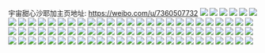 宇宙甜心沙耶加主页地址: https://weibo.com/u/7360507732 
![](https://wx4.sinaimg.cn/mw2000/00827WiEgy1h8wd7lt73hj32c03401ky.jpg) 
![](https://wx4.sinaimg.cn/mw2000/00827WiEgy1h8wd7malwwj30wi0wiafa.jpg) 
![](https://wx4.sinaimg.cn/mw2000/00827WiEgy1h8wd7p3td6j30wi0wi12z.jpg) 
![](https://wx4.sinaimg.cn/mw2000/00827WiEgy1h8wd7pwsojj30wi0wi475.jpg) 
![](https://wx4.sinaimg.cn/mw2000/00827WiEly1h8t5fbr8wnj30m80m8ta3.jpg) 
![](https://wx4.sinaimg.cn/mw2000/00827WiEly1h8t5fbg86aj30sg0sgwhr.jpg) 
![](https://wx4.sinaimg.cn/mw2000/00827WiEgy1h8qfsazdohj32c0340b2a.jpg) 
![](https://wx4.sinaimg.cn/mw2000/00827WiEgy1h8ppcmq9i9j32c03404qu.jpg) 
![](https://wx4.sinaimg.cn/mw2000/00827WiEgy1h8pp3de8inj32c0340hdy.jpg) 
![](https://wx4.sinaimg.cn/mw2000/00827WiEgy1h8pp5h1mq9j32c0340b2e.jpg) 
![](https://wx4.sinaimg.cn/mw2000/00827WiEgy1h8pp5j7ww7j30wi0win3d.jpg) 
![](https://wx4.sinaimg.cn/mw2000/00827WiEgy1h8ppdw5iabj30wi0wik1b.jpg) 
![](https://wx4.sinaimg.cn/mw2000/00827WiEgy1h8ppdwl7e3j30zg1baq6p.jpg) 
![](https://wx4.sinaimg.cn/mw2000/00827WiEgy1h8pj9lhianj32c0340e83.jpg) 
![](https://wx4.sinaimg.cn/mw2000/00827WiEgy1h8pj9f2hq3j32c03404qr.jpg) 
![](https://wx4.sinaimg.cn/mw2000/00827WiEly1h8odpqt93dj30wi0wiqac.jpg) 
![](https://wx4.sinaimg.cn/mw2000/00827WiEly1h8odprcyu4j30wi0wi0zx.jpg) 
![](https://wx4.sinaimg.cn/mw2000/00827WiEgy1h8o2u6gk95j32c03404qs.jpg) 
![](https://wx4.sinaimg.cn/mw2000/00827WiEly1h8ndmg40d1j30u00wx0yr.jpg) 
![](https://wx4.sinaimg.cn/mw2000/00827WiEly1h8ndmfm0r7j30u013otg7.jpg) 
![](https://wx4.sinaimg.cn/mw2000/00827WiEgy1h8lu8115efj30u01400wz.jpg) 
![](https://wx4.sinaimg.cn/mw2000/00827WiEgy1h8ixc1htc8j30tu0wln3u.jpg) 
![](https://wx4.sinaimg.cn/mw2000/00827WiEgy1h8ixhwaqymj30u0140n2q.jpg) 
![](https://wx4.sinaimg.cn/mw2000/00827WiEly1h8hie0wjwfj30uh0u0wgc.jpg) 
![](https://wx4.sinaimg.cn/mw2000/00827WiEly1h8hie1bnqkj30sf0sigop.jpg) 
![](https://wx4.sinaimg.cn/mw2000/00827WiEly1h8hie1l5ilj30u00u0tag.jpg) 
![](https://wx4.sinaimg.cn/mw2000/00827WiEly1h8hie1v3w6j30u00u0dhj.jpg) 
![](https://wx4.sinaimg.cn/mw2000/00827WiEly1h8hie2568hj30u00u00uk.jpg) 
![](https://wx4.sinaimg.cn/mw2000/00827WiEly1h8hie2u8evj30u00u0jto.jpg) 
![](https://wx4.sinaimg.cn/mw2000/00827WiEly1h8hie0lvbwj30u00u0di9.jpg) 
![](https://wx4.sinaimg.cn/mw2000/00827WiEly1h8hie2gaiij30u00u0tbq.jpg) 
![](https://wx4.sinaimg.cn/mw2000/00827WiEly1h8hie35f2dj30sf0siq4y.jpg) 
![](https://wx4.sinaimg.cn/mw2000/00827WiEgy1h8f4aosxm3j30sg0sg77y.jpg) 
![](https://wx4.sinaimg.cn/mw2000/00827WiEgy1h8f4ari36zj30sg0sgn5d.jpg) 
![](https://wx4.sinaimg.cn/mw2000/00827WiEgy1h8f4apmmfwj30u00uhmzr.jpg) 
![](https://wx4.sinaimg.cn/mw2000/00827WiEgy1h8euju33klj30u0140dnk.jpg) 
![](https://wx4.sinaimg.cn/mw2000/00827WiEgy1h8eujtc8btj30u01400xb.jpg) 
![](https://wx4.sinaimg.cn/mw2000/00827WiEgy1h8eujuqu75j30u0140k8d.jpg) 
![](https://wx4.sinaimg.cn/mw2000/00827WiEgy1h8eujv9n79j30u0140qdx.jpg) 
![](https://wx4.sinaimg.cn/mw2000/00827WiEgy1h8ds1wdd8hj30u014042z.jpg) 
![](https://wx4.sinaimg.cn/mw2000/00827WiEgy1h8c0r72gdsj30u00u0guy.jpg) 
![](https://wx4.sinaimg.cn/mw2000/00827WiEgy1h8c0ra5138j30u00u079f.jpg) 
![](https://wx4.sinaimg.cn/mw2000/00827WiEgy1h8c0r46msnj30u01407g2.jpg) 
![](https://wx4.sinaimg.cn/mw2000/00827WiEgy1h8c0s6ciffj30u0140gr2.jpg) 
![](https://wx4.sinaimg.cn/mw2000/00827WiEgy1h8c0smuukbj30u01400zk.jpg) 
![](https://wx4.sinaimg.cn/mw2000/00827WiEgy1h8atj7rh2xj30u00uhmzp.jpg) 
![](https://wx4.sinaimg.cn/mw2000/00827WiEgy1h8atj8hmq0j30sg0sg77x.jpg) 
![](https://wx4.sinaimg.cn/mw2000/00827WiEgy1h8atjar8c3j30sg0sgjxk.jpg) 
![](https://wx4.sinaimg.cn/mw2000/00827WiEgy1h89cw7ftdpj30m80m8771.jpg) 
![](https://wx4.sinaimg.cn/mw2000/00827WiEgy1h89cw71l5qj30u00u042e.jpg) 
![](https://wx4.sinaimg.cn/mw2000/00827WiEly1h8937dm9b8j30wi14s16x.jpg) 
![](https://wx4.sinaimg.cn/mw2000/00827WiEly1h8937wl0cij30wi0vxgxb.jpg) 
![](https://wx4.sinaimg.cn/mw2000/00827WiEly1h88gj6jhatj333z2bz4qq.jpg) 
![](https://wx4.sinaimg.cn/mw2000/00827WiEly1h88gjkespkj33402c0npe.jpg) 
![](https://wx4.sinaimg.cn/mw2000/00827WiEly1h88gizfk5hj32c03404qr.jpg) 
![](https://wx4.sinaimg.cn/mw2000/00827WiEly1h885ll51v3j30wi1uwnf8.jpg) 
![](https://wx4.sinaimg.cn/mw2000/00827WiEly1h885krs3yjj30wi1yc4j3.jpg) 
![](https://wx4.sinaimg.cn/mw2000/00827WiEly1h885kyb0imj30wi1vqar4.jpg) 
![](https://wx4.sinaimg.cn/mw2000/00827WiEly1h885khsb5jj30wi1ttasz.jpg) 
![](https://wx4.sinaimg.cn/mw2000/00827WiEly1h885l73e7sj30wi1v3dyg.jpg) 
![](https://wx4.sinaimg.cn/mw2000/00827WiEly1h885ldmb7pj30wi1uhndc.jpg) 
![](https://wx4.sinaimg.cn/mw2000/00827WiEgy1h877vm6zswj30sg0sg46y.jpg) 
![](https://wx4.sinaimg.cn/mw2000/00827WiEgy1h877vtndnpj30wi0zsn7e.jpg) 
![](https://wx4.sinaimg.cn/mw2000/00827WiEly1h86y0j39yhj30wi0wi46v.jpg) 
![](https://wx4.sinaimg.cn/mw2000/00827WiEly1h86y0ih0rnj30wi0win6p.jpg) 
![](https://wx4.sinaimg.cn/mw2000/00827WiEly1h86y0jryzdj30wi0wi11m.jpg) 
![](https://wx4.sinaimg.cn/mw2000/00827WiEly1h86y0l0w0wj32c0340b2b.jpg) 
![](https://wx4.sinaimg.cn/mw2000/00827WiEly1h85xn14kdqj30u00u0dj3.jpg) 
![](https://wx4.sinaimg.cn/mw2000/00827WiEgy1h85ry1ryynj30u00u0djl.jpg) 
![](https://wx4.sinaimg.cn/mw2000/00827WiEgy1h85rxqmtqoj30u00u041n.jpg) 
![](https://wx4.sinaimg.cn/mw2000/00827WiEgy1h85rxqyi1pj30u00u00wb.jpg) 
![](https://wx4.sinaimg.cn/mw2000/00827WiEgy1h85rxrasevj30u00u0q67.jpg) 
![](https://wx4.sinaimg.cn/mw2000/00827WiEgy1h85lmdi6rvj30u0140afn.jpg) 
![](https://wx4.sinaimg.cn/mw2000/00827WiEgy1h85lmd518tj30u0162ai3.jpg) 
![](https://wx4.sinaimg.cn/mw2000/00827WiEgy1h85lme2thrj30u0140q88.jpg) 
![](https://wx4.sinaimg.cn/mw2000/00827WiEly1h83sn7opobj30wi0oz78x.jpg) 
![](https://wx4.sinaimg.cn/mw2000/00827WiEly1h83sn6y6t9j30wi18jaje.jpg) 
![](https://wx4.sinaimg.cn/mw2000/00827WiEly1h829ym3ujcj30wi17c4m6.jpg) 
![](https://wx4.sinaimg.cn/mw2000/00827WiEly1h829yk09ewj30wi17c4qp.jpg) 
![](https://wx4.sinaimg.cn/mw2000/00827WiEly1h81n81q8myj30m60m6jur.jpg) 
![](https://wx4.sinaimg.cn/mw2000/00827WiEly1h8189zyuhwj32c03404qp.jpg) 
